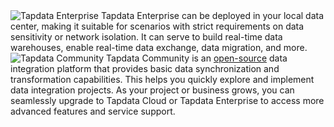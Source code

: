 <span class="tooltip">
  <img src="https://img.shields.io/badge/Applicable%20to:%20-Tapdata%20Enterprise-3339FF" style={{transform:'scale(1.1)'}} alt="Tapdata Enterprise"/>
  <span class="tooltip-content">Tapdata Enterprise can be deployed in your local data center, making it suitable for scenarios with strict requirements on data sensitivity or network isolation. It can serve to build real-time data warehouses, enable real-time data exchange, data migration, and more.</span>
</span>

<span class="tooltip">
  <img src="https://img.shields.io/badge/Tapdata%20Community-7D26CD" style={{transform:'scale(1.1)'}} alt="Tapdata Community"/>
  <span class="tooltip-content">Tapdata Community is an <a href="https://github.com/tapdata/tapdata">open-source</a> data integration platform that provides basic data synchronization and transformation capabilities. This helps you quickly explore and implement data integration projects. As your project or business grows, you can seamlessly upgrade to Tapdata Cloud or Tapdata Enterprise to access more advanced features and service support.</span>
</span>